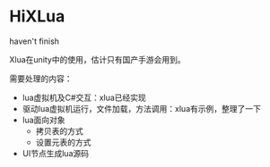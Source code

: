 # HiXLua

haven't finish

Xlua在unity中的使用，估计只有国产手游会用到。

需要处理的内容：
- lua虚拟机及C#交互：xlua已经实现
- 驱动lua虚拟机运行，文件加载，方法调用：xlua有示例，整理了一下
- lua面向对象
    - 拷贝表的方式
    - 设置元表的方式
- UI节点生成lua源码